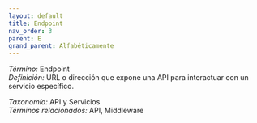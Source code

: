 ```yaml
---
layout: default
title: Endpoint
nav_order: 3
parent: E
grand_parent: Alfabéticamente
---
```


*Término:* Endpoint  
*Definición:* URL o dirección que expone una API para interactuar con un servicio específico.

*Taxonomía:* API y Servicios  
*Términos relacionados:* API, Middleware
